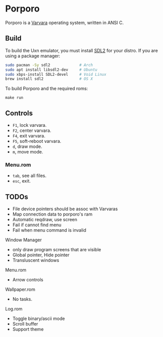 # Porporo

Porporo is a [Varvara](https://wiki.xxiivv.com/site/varvara.html) operating system, written in ANSI C.

## Build

To build the Uxn emulator, you must install [SDL2](https://wiki.libsdl.org/) for your distro. If you are using a package manager:

```sh
sudo pacman -Sy sdl2             # Arch
sudo apt install libsdl2-dev     # Ubuntu
sudo xbps-install SDL2-devel     # Void Linux
brew install sdl2                # OS X
```

To build Porporo and the required roms:

```
make run
```

## Controls

- `F1`, lock varvara.
- `F2`, center varvara.
- `F4`, exit varvara.
- `F5`, soft-reboot varvara.
- `d`, draw mode.
- `m`, move mode.

### Menu.rom

- `tab`, see all files.
- `esc`, exit.

## TODOs

- File device pointers should be assoc with Varvaras
- Map connection data to porporo's ram
- Automatic reqdraw, use screen
- Fail if cannot find menu
- Fail when menu command is invalid

Window Manager
- only draw program screens that are visible
- Global pointer, Hide pointer
- Transluscent windows

Menu.rom
- Arrow controls

Wallpaper.rom
- No tasks.

Log.rom
- Toggle binary/ascii mode
- Scroll buffer
- Support theme
